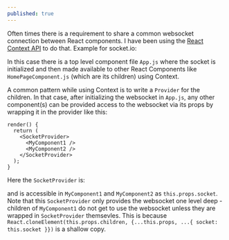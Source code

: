 ```yaml
---
published: true
---
```

Often times there is a requirement to share a common websocket connection between React components. I have been using the [React Context API](https://facebook.github.io/react/docs/context.html) to do that. Example for socket.io:

In this case there is a top level component file `App.js` where the socket is initialized and then made available to other React Components like `HomePageComponent.js` (which are its children) using Context.

<script src="https://gist.github.com/tocttou/7a8b324146e206c7e6fb16638afff9b0.js"></script>

A common pattern while using Context is to write a `Provider` for the children. In that case, after initializing the websocket in `App.js`, any other component(s) can be provided access to the websocket via its props by wrapping it in the provider like this:

```
render() {
  return (
    <SocketProvider>
      <MyComponent1 />
      <MyComponent2 />
    </SocketProvider> 
  );
}
```

Here the `SocketProvider` is:

<script src="https://gist.github.com/tocttou/66a7fc0e1a3a02bd3b18f5a702f820d9.js"></script>

and is accessible in `MyComponent1` and `MyComponent2` as `this.props.socket`. Note that this `SocketProvider` only provides the websocket one level deep - children of `MyComponent1` do not get to use the websocket unless they are wrapped in `SocketProvider` themsevles. This is because `React.cloneElement(this.props.children, {...this.props, ...{ socket: this.socket }})` is a shallow copy.
